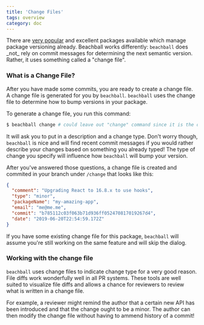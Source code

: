 ```yaml
---
title: 'Change Files'
tags: overview
category: doc
---
```


There are <a href="https://semantic-release.gitbook.io/semantic-release/" target="_blank">very popular</a> and excellent packages available which manage package versioning already. Beachball works differently: `beachball` does \_not\_ rely on commit messages for determining the next semantic version. Rather, it uses something called a "change file".

### What is a Change File?

After you have made some commits, you are ready to create a change file. A change file is generated for you by `beachball`. `beachball` uses the change file to determine how to bump versions in your package.

To generate a change file, you run this command:

```bash
$ beachball change # could leave out "change" command since it is the default
```

It will ask you to put in a description and a change type. Don't worry though, `beachball` is nice and will find recent commit messages if you would rather describe your changes based on something you already typed! The type of change you specify will influence how `beachball` will bump your version.

After you've answered those questions, a change file is created and commited in your branch under `/change` that looks like this:

```json
{
  "comment": "Upgrading React to 16.8.x to use hooks",
  "type": "minor",
  "packageName": "my-amazing-app",
  "email": "me@me.me",
  "commit": "b785112c03f063b71d936ff052470817019267d4",
  "date": "2019-06-20T22:54:59.172Z"
}
```

If you have some existing change file for this package, `beachball` will assume you're still working on the same feature and will skip the dialog.

### Working with the change file

`beachball` uses change files to indicate change type for a very good reason. File diffs work wonderfully well in all PR systems. These tools are well suited to visualize file diffs and allows a chance for reviewers to review what is written in a change file.

For example, a reviewer might remind the author that a certain new API has been introduced and that the change ought to be a minor. The author can then modify the change file without having to ammend history of a commit!
